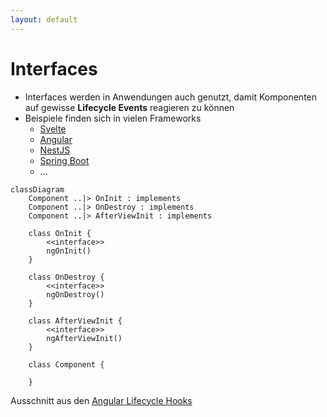 ```yaml
---
layout: default
---
```


<Footer
    text="🎁 Objektorientierte Programmierung"
/>

# Interfaces <SubHeading text="Lifecycle Events"/>

<div class="grid grid-cols-12 gap-6">
<div class="col-span-6">

- Interfaces werden in Anwendungen auch genutzt, damit Komponenten auf gewisse **Lifecycle Events** reagieren zu können
- Beispiele finden sich in vielen Frameworks
  - [Svelte](https://svelte.dev/docs/svelte#onmount)
  - [Angular](https://angular.io/guide/lifecycle-hooks#lifecycle-event-sequence)
  - [NestJS](https://docs.nestjs.com/fundamentals/lifecycle-events)
  - [Spring Boot](https://docs.spring.io/spring-framework/reference/core/beans/annotation-config/postconstruct-and-predestroy-annotations.html)
  - ...

</div>
<div class="col-span-6">

```mermaid
classDiagram
    Component ..|> OnInit : implements
    Component ..|> OnDestroy : implements
    Component ..|> AfterViewInit : implements

    class OnInit {
        <<interface>>
        ngOnInit()
    }

    class OnDestroy {
        <<interface>>
        ngOnDestroy()
    }

    class AfterViewInit {
        <<interface>>
        ngAfterViewInit()
    }

    class Component {

    }
```

<span class="text-sm absolute right bottom-30">
    Ausschnitt aus den
    <a href="https://angular.io/guide/lifecycle-hooks#lifecycle-event-sequence" target="_blank">
        Angular Lifecycle Hooks
    </a>
</span>

</div>
</div>

<PageNumber/>
